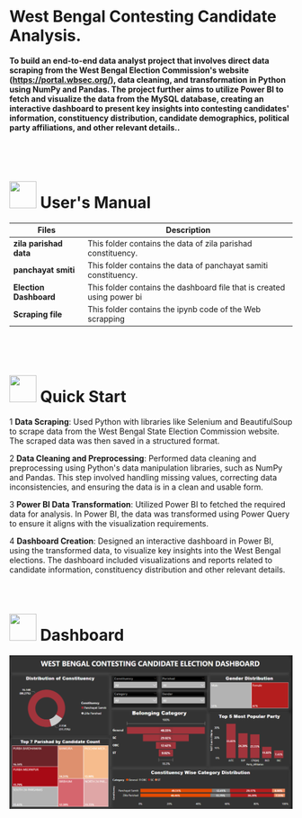 # 
# <h> **West Bengal Contesting Candidate Analysis.** </h>

**To build an end-to-end data analyst project that involves direct data scraping from the West Bengal Election Commission's website (https://portal.wbsec.org/), data cleaning, and transformation in Python using NumPy and Pandas. The project further aims to utilize Power BI to fetch and visualize the data from the MySQL database, creating an interactive dashboard to present key insights into contesting candidates' information, constituency distribution, candidate demographics, political party affiliations, and other relevant details..**

<br>
<br>


# <img src="https://user-images.githubusercontent.com/106439762/181935629-b3c47bd3-77fb-4431-a11c-ff8ba0942b63.gif" width="48" height="48"> **User's Manual**

| Files| Description |
| -------------   | ------------- |
| **zila parishad data**  | This folder contains the data of zila parishad constituency.  |
| **panchayat smiti** | This folder contains the data of panchayat samiti constituency. |
| **Election Dashboard**  | This folder contains the dashboard file that is created using power bi |
| **Scraping file** | This folder contains the ipynb code of the Web scrapping |

<br>

<br>

# <img src="https://user-images.githubusercontent.com/106439762/181937125-2a4b22a3-f8a9-4226-bbd3-df972f9dbbc4.gif" width="48" height="48" > Quick Start

1 **Data Scraping**: Used Python with libraries like Selenium and BeautifulSoup to scrape data from the West Bengal State Election Commission website. The scraped data was then saved in a structured format.

2 **Data Cleaning and Preprocessing**: Performed data cleaning and preprocessing using Python's data manipulation libraries, such as NumPy and Pandas. This step involved handling missing values, correcting data inconsistencies, and ensuring the data is in a clean and usable form.

3 **Power BI Data Transformation**: Utilized Power BI to fetched the required data for analysis. In Power BI, the data was transformed using Power Query to ensure it aligns with the visualization requirements.

4 **Dashboard Creation**: Designed an interactive dashboard in Power BI, using the transformed data, to visualize key insights into the West Bengal elections. The dashboard included visualizations and reports related to candidate information, constituency distribution and other relevant details.
    
<br>

#  <img src="https://user-images.githubusercontent.com/108053296/185756908-fbb62168-d923-48f2-992f-b8e2fde848fe.gif" width="48" height="48" > Dashboard
<img src="https://github.com/piyushpsinghh/Election_Candidate_Analysis/blob/main/static/dashboard.png">
<br>
